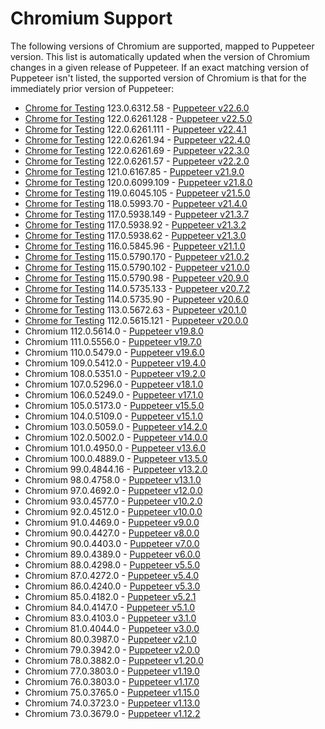 # Chromium Support

The following versions of Chromium are supported, mapped to Puppeteer version. This list is automatically updated when the version of Chromium changes in a given release of Puppeteer. If an exact matching version of Puppeteer isn't listed, the supported version of Chromium is that for the immediately prior version of Puppeteer:

<!-- version-start -->

- [Chrome for Testing](https://developer.chrome.com/blog/chrome-for-testing/) 123.0.6312.58 - [Puppeteer v22.6.0](https://github.com/puppeteer/puppeteer/blob/puppeteer-v22.6.0/docs/api/index.md)
- [Chrome for Testing](https://developer.chrome.com/blog/chrome-for-testing/) 122.0.6261.128 - [Puppeteer v22.5.0](https://github.com/puppeteer/puppeteer/blob/puppeteer-v22.5.0/docs/api/index.md)
- [Chrome for Testing](https://developer.chrome.com/blog/chrome-for-testing/) 122.0.6261.111 - [Puppeteer v22.4.1](https://github.com/puppeteer/puppeteer/blob/puppeteer-v22.4.1/docs/api/index.md)
- [Chrome for Testing](https://developer.chrome.com/blog/chrome-for-testing/) 122.0.6261.94 - [Puppeteer v22.4.0](https://github.com/puppeteer/puppeteer/blob/puppeteer-v22.4.0/docs/api/index.md)
- [Chrome for Testing](https://developer.chrome.com/blog/chrome-for-testing/) 122.0.6261.69 - [Puppeteer v22.3.0](https://github.com/puppeteer/puppeteer/blob/puppeteer-v22.3.0/docs/api/index.md)
- [Chrome for Testing](https://developer.chrome.com/blog/chrome-for-testing/) 122.0.6261.57 - [Puppeteer v22.2.0](https://github.com/puppeteer/puppeteer/blob/puppeteer-v22.2.0/docs/api/index.md)
- [Chrome for Testing](https://developer.chrome.com/blog/chrome-for-testing/) 121.0.6167.85 - [Puppeteer v21.9.0](https://github.com/puppeteer/puppeteer/blob/puppeteer-v21.9.0/docs/api/index.md)
- [Chrome for Testing](https://developer.chrome.com/blog/chrome-for-testing/) 120.0.6099.109 - [Puppeteer v21.8.0](https://github.com/puppeteer/puppeteer/blob/puppeteer-v21.8.0/docs/api/index.md)
- [Chrome for Testing](https://developer.chrome.com/blog/chrome-for-testing/) 119.0.6045.105 - [Puppeteer v21.5.0](https://github.com/puppeteer/puppeteer/blob/puppeteer-v21.5.0/docs/api/index.md)
- [Chrome for Testing](https://developer.chrome.com/blog/chrome-for-testing/) 118.0.5993.70 - [Puppeteer v21.4.0](https://github.com/puppeteer/puppeteer/blob/puppeteer-v21.4.0/docs/api/index.md)
- [Chrome for Testing](https://developer.chrome.com/blog/chrome-for-testing/) 117.0.5938.149 - [Puppeteer v21.3.7](https://github.com/puppeteer/puppeteer/blob/puppeteer-v21.3.7/docs/api/index.md)
- [Chrome for Testing](https://developer.chrome.com/blog/chrome-for-testing/) 117.0.5938.92 - [Puppeteer v21.3.2](https://github.com/puppeteer/puppeteer/blob/puppeteer-v21.3.2/docs/api/index.md)
- [Chrome for Testing](https://developer.chrome.com/blog/chrome-for-testing/) 117.0.5938.62 - [Puppeteer v21.3.0](https://github.com/puppeteer/puppeteer/blob/puppeteer-v21.3.0/docs/api/index.md)
- [Chrome for Testing](https://developer.chrome.com/blog/chrome-for-testing/) 116.0.5845.96 - [Puppeteer v21.1.0](https://github.com/puppeteer/puppeteer/blob/puppeteer-v21.1.0/docs/api/index.md)
- [Chrome for Testing](https://developer.chrome.com/blog/chrome-for-testing/) 115.0.5790.170 - [Puppeteer v21.0.2](https://github.com/puppeteer/puppeteer/blob/puppeteer-v21.0.2/docs/api/index.md)
- [Chrome for Testing](https://developer.chrome.com/blog/chrome-for-testing/) 115.0.5790.102 - [Puppeteer v21.0.0](https://github.com/puppeteer/puppeteer/blob/puppeteer-v21.0.0/docs/api/index.md)
- [Chrome for Testing](https://developer.chrome.com/blog/chrome-for-testing/) 115.0.5790.98 - [Puppeteer v20.9.0](https://github.com/puppeteer/puppeteer/blob/puppeteer-v20.9.0/docs/api/index.md)
- [Chrome for Testing](https://developer.chrome.com/blog/chrome-for-testing/) 114.0.5735.133 - [Puppeteer v20.7.2](https://github.com/puppeteer/puppeteer/blob/puppeteer-v20.7.2/docs/api/index.md)
- [Chrome for Testing](https://developer.chrome.com/blog/chrome-for-testing/) 114.0.5735.90 - [Puppeteer v20.6.0](https://github.com/puppeteer/puppeteer/blob/puppeteer-v20.6.0/docs/api/index.md)
- [Chrome for Testing](https://developer.chrome.com/blog/chrome-for-testing/) 113.0.5672.63 - [Puppeteer v20.1.0](https://github.com/puppeteer/puppeteer/blob/puppeteer-v20.1.0/docs/api/index.md)
- [Chrome for Testing](https://developer.chrome.com/blog/chrome-for-testing/) 112.0.5615.121 - [Puppeteer v20.0.0](https://github.com/puppeteer/puppeteer/blob/puppeteer-v20.0.0/docs/api/index.md)
- Chromium 112.0.5614.0 - [Puppeteer v19.8.0](https://github.com/puppeteer/puppeteer/blob/puppeteer-v19.8.0/docs/api/index.md)
- Chromium 111.0.5556.0 - [Puppeteer v19.7.0](https://github.com/puppeteer/puppeteer/blob/puppeteer-v19.7.0/docs/api/index.md)
- Chromium 110.0.5479.0 - [Puppeteer v19.6.0](https://github.com/puppeteer/puppeteer/blob/puppeteer-v19.6.0/docs/api/index.md)
- Chromium 109.0.5412.0 - [Puppeteer v19.4.0](https://github.com/puppeteer/puppeteer/blob/puppeteer-v19.4.0/docs/api/index.md)
- Chromium 108.0.5351.0 - [Puppeteer v19.2.0](https://github.com/puppeteer/puppeteer/blob/v19.2.0/docs/api/index.md)
- Chromium 107.0.5296.0 - [Puppeteer v18.1.0](https://github.com/puppeteer/puppeteer/blob/v18.1.0/docs/api/index.md)
- Chromium 106.0.5249.0 - [Puppeteer v17.1.0](https://github.com/puppeteer/puppeteer/blob/v17.1.0/docs/api/index.md)
- Chromium 105.0.5173.0 - [Puppeteer v15.5.0](https://github.com/puppeteer/puppeteer/blob/v15.5.0/docs/api/index.md)
- Chromium 104.0.5109.0 - [Puppeteer v15.1.0](https://github.com/puppeteer/puppeteer/blob/v15.1.0/docs/api.md)
- Chromium 103.0.5059.0 - [Puppeteer v14.2.0](https://github.com/puppeteer/puppeteer/blob/v14.2.0/docs/api.md)
- Chromium 102.0.5002.0 - [Puppeteer v14.0.0](https://github.com/puppeteer/puppeteer/blob/v14.0.0/docs/api.md)
- Chromium 101.0.4950.0 - [Puppeteer v13.6.0](https://github.com/puppeteer/puppeteer/blob/v13.6.0/docs/api.md)
- Chromium 100.0.4889.0 - [Puppeteer v13.5.0](https://github.com/puppeteer/puppeteer/blob/v13.5.0/docs/api.md)
- Chromium 99.0.4844.16 - [Puppeteer v13.2.0](https://github.com/puppeteer/puppeteer/blob/v13.2.0/docs/api.md)
- Chromium 98.0.4758.0 - [Puppeteer v13.1.0](https://github.com/puppeteer/puppeteer/blob/v13.1.0/docs/api.md)
- Chromium 97.0.4692.0 - [Puppeteer v12.0.0](https://github.com/puppeteer/puppeteer/blob/v12.0.0/docs/api.md)
- Chromium 93.0.4577.0 - [Puppeteer v10.2.0](https://github.com/puppeteer/puppeteer/blob/v10.2.0/docs/api.md)
- Chromium 92.0.4512.0 - [Puppeteer v10.0.0](https://github.com/puppeteer/puppeteer/blob/v10.0.0/docs/api.md)
- Chromium 91.0.4469.0 - [Puppeteer v9.0.0](https://github.com/puppeteer/puppeteer/blob/v9.0.0/docs/api.md)
- Chromium 90.0.4427.0 - [Puppeteer v8.0.0](https://github.com/puppeteer/puppeteer/blob/v8.0.0/docs/api.md)
- Chromium 90.0.4403.0 - [Puppeteer v7.0.0](https://github.com/puppeteer/puppeteer/blob/v7.0.0/docs/api.md)
- Chromium 89.0.4389.0 - [Puppeteer v6.0.0](https://github.com/puppeteer/puppeteer/blob/v6.0.0/docs/api.md)
- Chromium 88.0.4298.0 - [Puppeteer v5.5.0](https://github.com/puppeteer/puppeteer/blob/v5.5.0/docs/api.md)
- Chromium 87.0.4272.0 - [Puppeteer v5.4.0](https://github.com/puppeteer/puppeteer/blob/v5.4.0/docs/api.md)
- Chromium 86.0.4240.0 - [Puppeteer v5.3.0](https://github.com/puppeteer/puppeteer/blob/v5.3.0/docs/api.md)
- Chromium 85.0.4182.0 - [Puppeteer v5.2.1](https://github.com/puppeteer/puppeteer/blob/v5.2.1/docs/api.md)
- Chromium 84.0.4147.0 - [Puppeteer v5.1.0](https://github.com/puppeteer/puppeteer/blob/v5.1.0/docs/api.md)
- Chromium 83.0.4103.0 - [Puppeteer v3.1.0](https://github.com/puppeteer/puppeteer/blob/v3.1.0/docs/api.md)
- Chromium 81.0.4044.0 - [Puppeteer v3.0.0](https://github.com/puppeteer/puppeteer/blob/v3.0.0/docs/api.md)
- Chromium 80.0.3987.0 - [Puppeteer v2.1.0](https://github.com/puppeteer/puppeteer/blob/v2.1.0/docs/api.md)
- Chromium 79.0.3942.0 - [Puppeteer v2.0.0](https://github.com/puppeteer/puppeteer/blob/v2.0.0/docs/api.md)
- Chromium 78.0.3882.0 - [Puppeteer v1.20.0](https://github.com/puppeteer/puppeteer/blob/v1.20.0/docs/api.md)
- Chromium 77.0.3803.0 - [Puppeteer v1.19.0](https://github.com/puppeteer/puppeteer/blob/v1.19.0/docs/api.md)
- Chromium 76.0.3803.0 - [Puppeteer v1.17.0](https://github.com/puppeteer/puppeteer/blob/v1.17.0/docs/api.md)
- Chromium 75.0.3765.0 - [Puppeteer v1.15.0](https://github.com/puppeteer/puppeteer/blob/v1.15.0/docs/api.md)
- Chromium 74.0.3723.0 - [Puppeteer v1.13.0](https://github.com/puppeteer/puppeteer/blob/v1.13.0/docs/api.md)
- Chromium 73.0.3679.0 - [Puppeteer v1.12.2](https://github.com/puppeteer/puppeteer/blob/v1.12.2/docs/api.md)
<!-- version-end -->
